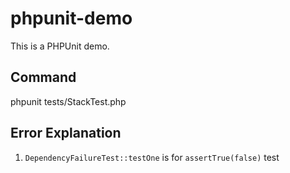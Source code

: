 # phpunit-demo
This is a PHPUnit demo.

## Command

phpunit tests/StackTest.php

## Error Explanation

1. `DependencyFailureTest::testOne` is for `assertTrue(false)` test

